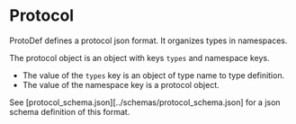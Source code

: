 # Protocol

ProtoDef defines a protocol json format. It organizes types in namespaces.

The protocol object is an object with keys `types` and namespace keys.

* The value of the `types` key is an object of type name to type definition.
* The value of the namespace key is a protocol object.

See [protocol_schema.json][../schemas/protocol_schema.json] for a json schema definition of this format.

